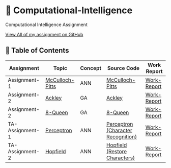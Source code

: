 # 🧠 Computational-Intelligence
Computational Intelligence Assignment

[View All of my assignment on GitHub](https://github.com/hoseindamavandi/Computational-Intelligence)

## 📖 Table of Contents

| Assignment                                           | Topic                                         | Concept                                                                                                      | Source Code                                    | Work Report                                                                                                                                       |
| ---------------------------------------------- | ----------------------------------------------- | ------------------------------------------------------------------------------------------------------------ | ---------------------------------------------- | ------------------------------------------------------------------------------------------------------------------------------------------------- |
| Assignment-1 | [McCulloch-Pitts](https://github.com/hoseindamavandi/Computational-Intelligence/tree/gh-pages/McCulloch-Pitts)          | ANN                                        | [McCulloch-Pitts](https://github.com/hoseindamavandi/Computational-Intelligence/blob/gh-pages/McCulloch-Pitts/code/McCulloch-Pitts.py)              | [Work-Report](https://github.com/hoseindamavandi/Computational-Intelligence/blob/gh-pages/McCulloch-Pitts/work-report.md)                      |
| Assignment-2 | [Ackley](https://github.com/hoseindamavandi/Computational-Intelligence/tree/gh-pages/Ackley)          | GA                                                | [Ackley](https://github.com/hoseindamavandi/Computational-Intelligence/blob/gh-pages/Ackley/Akley.ipynb)     | [Work-Report](https://github.com/hoseindamavandi/Computational-Intelligence/blob/gh-pages/Ackley/Ackley.pdf)
| Assignment-2 | [8-Queen](https://github.com/hoseindamavandi/Computational-Intelligence/tree/gh-pages/Ackley)          | GA                                                | [8-Queen](https://github.com/hoseindamavandi/Computational-Intelligence/blob/gh-pages/8-Queen/8%20Queens.ipynb)     | [Work-Report](https://github.com/hoseindamavandi/Computational-Intelligence/blob/gh-pages/8-Queen/8%20queen.pdf)
| TA-Assignment-1 | [Perceptron](https://github.com/hoseindamavandi/Computational-Intelligence/tree/gh-pages/Perceptron)          | ANN                                                | [Perceptron (Character Recognition)](https://github.com/hoseindamavandi/Computational-Intelligence/blob/gh-pages/Perceptron/perceptron%20-%20font.ipynb)     | [Work-Report](https://github.com/hoseindamavandi/Computational-Intelligence/blob/gh-pages/Perceptron/%D8%AA%D9%85%D8%B1%DB%8C%D9%86%201%20-%20%D9%BE%D8%B1%D8%B3%D9%BE%D8%AA%D8%B1%D9%88%D9%86%20-%20%D8%AD%D9%84%20%D8%AA%D9%85%D8%B1%DB%8C%D9%86.pdf)
| TA-Assignment-2 | [Hopfield](https://github.com/hoseindamavandi/Computational-Intelligence/tree/gh-pages/Hopfield)          | ANN                                                | [Hopfield (Restore Characters)](https://github.com/hoseindamavandi/Computational-Intelligence/blob/gh-pages/Hopfield/hopfield.cpp)     | [Work-Report](https://github.com/hoseindamavandi/Computational-Intelligence/blob/gh-pages/Hopfield/Hopfield.pdf)

